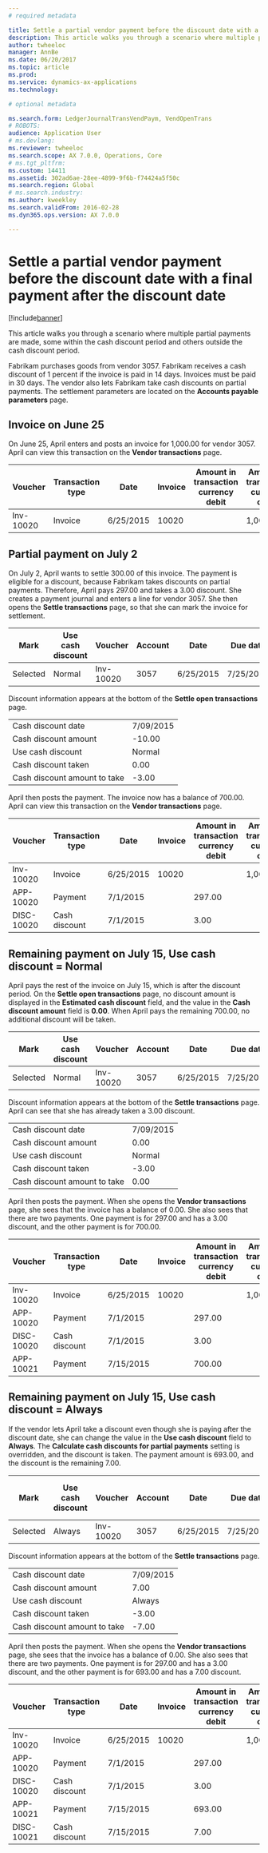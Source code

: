 ```yaml
---
# required metadata

title: Settle a partial vendor payment before the discount date with a final payment after the discount date
description: This article walks you through a scenario where multiple partial payments are made, some within the cash discount period and others outside the cash discount period.
author: twheeloc
manager: AnnBe
ms.date: 06/20/2017
ms.topic: article
ms.prod: 
ms.service: dynamics-ax-applications
ms.technology: 

# optional metadata

ms.search.form: LedgerJournalTransVendPaym, VendOpenTrans
# ROBOTS: 
audience: Application User
# ms.devlang: 
ms.reviewer: twheeloc
ms.search.scope: AX 7.0.0, Operations, Core
# ms.tgt_pltfrm: 
ms.custom: 14411
ms.assetid: 302ad6ae-28ee-4899-9f6b-f74424a5f50c
ms.search.region: Global
# ms.search.industry: 
ms.author: kweekley
ms.search.validFrom: 2016-02-28
ms.dyn365.ops.version: AX 7.0.0

---
```


# Settle a partial vendor payment before the discount date with a final payment after the discount date

[!include[banner](../includes/banner.md)]


This article walks you through a scenario where multiple partial payments are made, some within the cash discount period and others outside the cash discount period.

Fabrikam purchases goods from vendor 3057. Fabrikam receives a cash discount of 1 percent if the invoice is paid in 14 days. Invoices must be paid in 30 days. The vendor also lets Fabrikam take cash discounts on partial payments. The settlement parameters are located on the **Accounts payable parameters** page.

## Invoice on June 25
On June 25, April enters and posts an invoice for 1,000.00 for vendor 3057. April can view this transaction on the **Vendor transactions** page.

| Voucher   | Transaction type | Date      | Invoice | Amount in transaction currency debit | Amount in transaction currency credit | Balance   | Currency |
|-----------|------------------|-----------|---------|--------------------------------------|---------------------------------------|-----------|----------|
| Inv-10020 | Invoice          | 6/25/2015 | 10020   |                                      | 1,000.00                              | -1,000.00 | USD      |

## Partial payment on July 2
On July 2, April wants to settle 300.00 of this invoice. The payment is eligible for a discount, because Fabrikam takes discounts on partial payments. Therefore, April pays 297.00 and takes a 3.00 discount. She creates a payment journal and enters a line for vendor 3057. She then opens the **Settle transactions** page, so that she can mark the invoice for settlement.

| Mark     | Use cash discount | Voucher   | Account | Date      | Due date  | Invoice | Amount in transaction currency | Currency | Amount to settle |
|----------|-------------------|-----------|---------|-----------|-----------|---------|--------------------------------|----------|------------------|
| Selected | Normal            | Inv-10020 | 3057    | 6/25/2015 | 7/25/2015 | 10020   | -1,000.00                      | USD      | -297.00          |

Discount information appears at the bottom of the **Settle open transactions** page.

|                              |           |
|------------------------------|-----------|
| Cash discount date           | 7/09/2015 |
| Cash discount amount         | -10.00    |
| Use cash discount            | Normal    |
| Cash discount taken          | 0.00      |
| Cash discount amount to take | -3.00     |

April then posts the payment. The invoice now has a balance of 700.00. April can view this transaction on the **Vendor transactions** page.

| Voucher    | Transaction type | Date      | Invoice | Amount in transaction currency debit | Amount in transaction currency credit | Balance | Currency |
|------------|------------------|-----------|---------|--------------------------------------|---------------------------------------|---------|----------|
| Inv-10020  | Invoice          | 6/25/2015 | 10020   |                                      | 1,000.00                              | -700.00 | USD      |
| APP-10020  | Payment          | 7/1/2015  |         | 297.00                               |                                       | 0.00    | USD      |
| DISC-10020 | Cash discount    | 7/1/2015  |         | 3.00                                 |                                       | 0.00    | USD      |

## Remaining payment on July 15, Use cash discount = Normal
April pays the rest of the invoice on July 15, which is after the discount period. On the **Settle open transactions** page, no discount amount is displayed in the **Estimated cash discount** field, and the value in the **Cash discount amount** field is **0.00**. When April pays the remaining 700.00, no additional discount will be taken.

| Mark     | Use cash discount | Voucher   | Account | Date      | Due date  | Invoice | Amount in transaction currency | Currency | Amount to settle |
|----------|-------------------|-----------|---------|-----------|-----------|---------|--------------------------------|----------|------------------|
| Selected | Normal            | Inv-10020 | 3057    | 6/25/2015 | 7/25/2015 | 10020   | -700.00                        | USD      | -700.00          |

Discount information appears at the bottom of the **Settle transactions** page. April can see that she has already taken a 3.00 discount.

|                              |           |
|------------------------------|-----------|
| Cash discount date           | 7/09/2015 |
| Cash discount amount         | 0.00      |
| Use cash discount            | Normal    |
| Cash discount taken          | -3.00     |
| Cash discount amount to take | 0.00      |

April then posts the payment. When she opens the **Vendor transactions** page, she sees that the invoice has a balance of 0.00. She also sees that there are two payments. One payment is for 297.00 and has a 3.00 discount, and the other payment is for 700.00.

| Voucher    | Transaction type | Date      | Invoice | Amount in transaction currency debit | Amount in transaction currency credit | Balance | Currency |
|------------|------------------|-----------|---------|--------------------------------------|---------------------------------------|---------|----------|
| Inv-10020  | Invoice          | 6/25/2015 | 10020   |                                      | 1,000.00                              | 0.00    | USD      |
| APP-10020  | Payment          | 7/1/2015  |         | 297.00                               |                                       | 0.00    | USD      |
| DISC-10020 | Cash discount    | 7/1/2015  |         | 3.00                                 |                                       | 0.00    | USD      |
| APP-10021  | Payment          | 7/15/2015 |         | 700.00                               |                                       | 0.00    | USD      |

## Remaining payment on July 15, Use cash discount = Always
If the vendor lets April take a discount even though she is paying after the discount date, she can change the value in the **Use cash discount** field to **Always**. The **Calculate cash discounts for partial payments** setting is overridden, and the discount is taken. The payment amount is 693.00, and the discount is the remaining 7.00.

| Mark     | Use cash discount | Voucher   | Account | Date      | Due date  | Invoice | Amount in transaction currency debit | Amount in transaction currency credit | Currency | Amount to settle |
|----------|-------------------|-----------|---------|-----------|-----------|---------|--------------------------------------|---------------------------------------|----------|------------------|
| Selected | Always            | Inv-10020 | 3057    | 6/25/2015 | 7/25/2015 | 10020   | 700.00                               |                                       | USD      | -693.00          |

Discount information appears at the bottom of the **Settle transactions** page.

|                              |           |
|------------------------------|-----------|
| Cash discount date           | 7/09/2015 |
| Cash discount amount         | 7.00      |
| Use cash discount            | Always    |
| Cash discount taken          | -3.00     |
| Cash discount amount to take | -7.00     |

April then posts the payment. When she opens the **Vendor transactions** page, she sees that the invoice has a balance of 0.00. She also sees that there are two payments. One payment is for 297.00 and has a 3.00 discount, and the other payment is for 693.00 and has a 7.00 discount.

| Voucher    | Transaction type | Date      | Invoice | Amount in transaction currency debit | Amount in transaction currency credit | Balance | Currency |
|------------|------------------|-----------|---------|--------------------------------------|---------------------------------------|---------|----------|
| Inv-10020  | Invoice          | 6/25/2015 | 10020   |                                      | 1,000.00                              | 0.00    | USD      |
| APP-10020  | Payment          | 7/1/2015  |         | 297.00                               |                                       | 0.00    | USD      |
| DISC-10020 | Cash discount    | 7/1/2015  |         | 3.00                                 |                                       | 0.00    | USD      |
| APP-10021  | Payment          | 7/15/2015 |         | 693.00                               |                                       | 0.00    | USD      |
| DISC-10021 | Cash discount    | 7/15/2015 |         | 7.00                                 |                                       | 0.00    | USD      |





